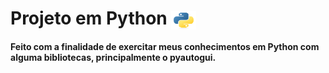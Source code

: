 # Projeto em Python <img align="center" alt="Vitor-Python" height="30" width="40" src="https://raw.githubusercontent.com/devicons/devicon/master/icons/python/python-original.svg"> 

#### Feito com a finalidade de exercitar meus conhecimentos em Python com alguma bibliotecas, principalmente o pyautogui.






